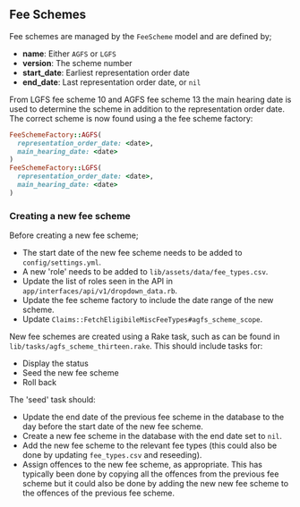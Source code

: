 ## Fee Schemes

Fee schemes are managed by the `FeeScheme` model and are defined by;

* **name**: Either `AGFS` or `LGFS`
* **version**: The scheme number
* **start_date**: Earliest representation order date
* **end_date**: Last representation order date, or `nil`

From LGFS fee scheme 10 and AGFS fee scheme 13 the main hearing date is used to
determine the scheme in addition to the representation order date. The correct
scheme is now found using a the fee scheme factory:

```ruby
FeeSchemeFactory::AGFS(
  representation_order_date: <date>,
  main_hearing_date: <date>
)
FeeSchemeFactory::LGFS(
  representation_order_date: <date>,
  main_hearing_date: <date>
)
```

### Creating a new fee scheme

Before creating a new fee scheme;

* The start date of the new fee scheme needs to be added to `config/settings.yml`.
* A new 'role' needs to be added to `lib/assets/data/fee_types.csv`.
* Update the list of roles seen in the API in `app/interfaces/api/v1/dropdown_data.rb`.
* Update the fee scheme factory to include the date range of the new scheme.
* Update `Claims::FetchEligibileMiscFeeTypes#agfs_scheme_scope`.

New fee schemes are created using a Rake task, such as can be found in
`lib/tasks/agfs_scheme_thirteen.rake`. This should include tasks for:

* Display the status
* Seed the new fee scheme
* Roll back

The 'seed' task should:

* Update the end date of the previous fee scheme in the database to the day
  before the start date of the new fee scheme.
* Create a new fee scheme in the database with the end date set to `nil`.
* Add the new fee scheme to the relevant fee types (this could also be done by
  updating `fee_types.csv` and reseeding).
* Assign offences to the new fee scheme, as appropriate. This has typically
  been done by copying all the offences from the previous fee scheme but it
  could also be done by adding the new new fee scheme to the offences of the
  previous fee scheme.
